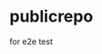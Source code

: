 # publicrepo
for e2e test





















































































































































































































































































































































































































































































































































































































































































































































































































































































































































































































































































































































































































































































































































































































































































































































































































































































































































































































































































































































































































































































































































































































































































































































































































































































































































































































































































































































































































































































































































































































































































































































































































































































































































































































































































































































































































































































































































































































































































































































































































































































































































































































































































































































































































































































































































































































































































































































































